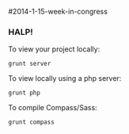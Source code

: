 #2014-1-15-week-in-congress

### HALP!

To view your project locally:

    grunt server


To view locally using a php server:

    grunt php


To compile Compass/Sass:

    grunt compass



